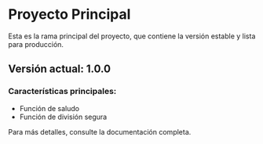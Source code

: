 # Proyecto Principal

Esta es la rama principal del proyecto, que contiene la versión estable y lista para producción.

## Versión actual: 1.0.0

### Características principales:
- Función de saludo
- Función de división segura

Para más detalles, consulte la documentación completa.
